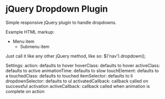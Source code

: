 jQuery Dropdown Plugin
========

Simple responsive jQuery plugin to handle dropdowns.

Example HTML markup:
<nav>
	<ul>
		<li>
			<a>Menu item</a>
			<ul>
				<li>
					<a>Submenu item</a>
				</li>
			</ul>
		</li>
	</ul>
</nav>

Just call it like any other jQuery method, like so:
$('nav').dropdown();

Settings:
action: defaults to hover
hoverClass: defaults to hover
activeClass: defaults to active
animationTime: defaults to slow
touchElement: defaults to a
touchedClass: defaults to touched
itemSelector: defaults to li
dropdownSelector: defaults to ul
activatedCallback: callback called on successful activation
activeCallback: callback called when animation is complete on action

